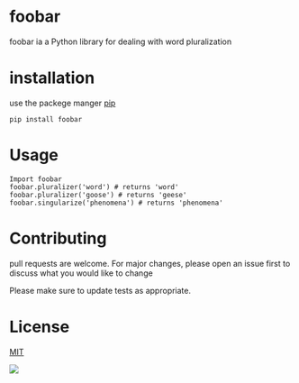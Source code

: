 # foobar
foobar ia a Python library for dealing with word pluralization
# installation
use the packege manger [pip](https://commonmark.org/help/)

`pip install foobar`
# Usage
```
Import foobar
foobar.pluralizer('word') # returns 'word'
foobar.pluralizer('goose') # returns 'geese'
foobar.singularize('phenomena') # returns 'phenomena'

```
# Contributing
pull requests are welcome. For major changes, please open an issue first to discuss what you would like to change

Please make sure to update tests as appropriate.
# License
[MIT](https://commonmark.org/help/)

![](https://commonmark.org/help/images/favicon.png)